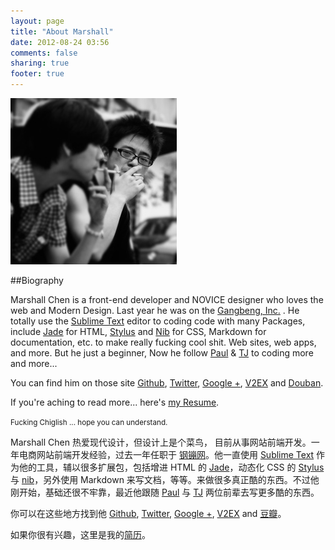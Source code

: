 ```yaml
---
layout: page
title: "About Marshall"
date: 2012-08-24 03:56
comments: false
sharing: true
footer: true
---
```


![about me](/images/me.jpg)

##Biography

Marshall Chen is a front-end developer and NOVICE designer who loves the web and Modern Design. Last year he was on the [Gangbeng, Inc.](http://mall.gangbeng.com 'Gangbeng, Inc.') . He totally use the [Sublime Text](http://www.sublimetext.com/) editor to coding code with many Packages, include [Jade](http://jade-lang.com/ 'HTML Template Language') for HTML, [Stylus](http://learnboost.github.com/stylus/ 'dynamic CSS language') and [Nib](http://visionmedia.github.com/nib/ 'css3 extensions for Stylus') for CSS,  Markdown for documentation, etc. to make really fucking cool shit. Web sites, web apps, and more. But he just a beginner, Now he follow [Paul](http://paulirish.com) & [TJ](http://tjholowaychuk.com/) to coding more and more...

You can find him on those site [Github](https://github.com/MarshallChen), [Twitter](https://twitter.com/ChenJuniors), [Google +](https://plus.google.com/110536217864070108814), [V2EX](http://www.v2ex.com/member/MarshallChen) and [Douban](http://www.douban.com/people/MarshallChen/).

If you're aching to read more... here's [my Resume](http://marshallchen.me/resume).

<small>Fucking Chiglish ... hope you can understand.</small>

Marshall Chen 热爱现代设计，但设计上是个菜鸟， 目前从事网站前端开发。一年电商网站前端开发经验，过去一年任职于 [钢镚网](http://mall.gangbeng.com)。他一直使用 [Sublime Text](http://www.sublimetext.com/) 作为他的工具，辅以很多扩展包，包括增进 HTML 的 [Jade](http://jade-lang.com/ 'HTML 模板语言')，动态化 CSS 的 [Stylus](http://learnboost.github.com/stylus/ '动态 CSS 语言') 与 [nib](http://visionmedia.github.com/nib/ '作为中间件配合 Stylus 来使用')，另外使用 Markdown 来写文档，等等。来做很多真正酷的东西。不过他刚开始，基础还很不牢靠，最近他跟随 [Paul](http://paulirish.com) 与 [TJ](http://tjholowaychuk.com/) 两位前辈去写更多酷的东西。

你可以在这些地方找到他 [Github](https://github.com/MarshallChen), [Twitter](https://twitter.com/ChenJuniors), [Google +](https://plus.google.com/110536217864070108814), [V2EX](http://www.v2ex.com/member/MarshallChen) and [豆瓣](http://www.douban.com/people/MarshallChen/)。

如果你很有兴趣，这里是我的[简历](http://marshallchen.me/resume)。